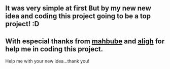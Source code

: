 It was very simple at first But by my new new idea and coding this project going to be a top project! :D
-

With especial thanks from **[mahbube](http://github.com/mahbube)** and **[aligh](http://github.com/aligh)** for help me in coding this project. 
-

Help me with your new idea...thank you!